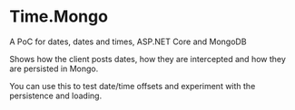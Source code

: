 # Time.Mongo
A PoC for dates, dates and times, ASP.NET Core and MongoDB

Shows how the client posts dates, how they are intercepted and how they are persisted in Mongo.

You can use this to test date/time offsets and experiment with the persistence and loading.
